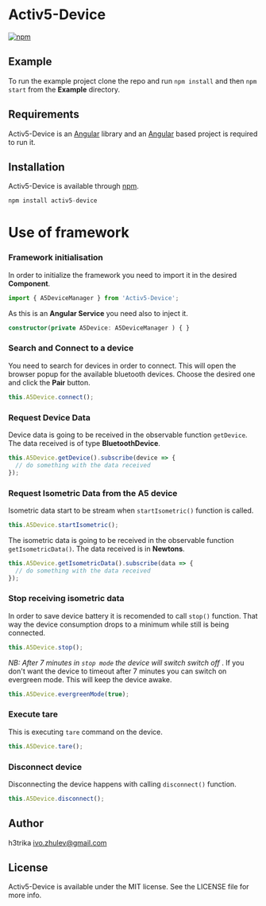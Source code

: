 # Activ5-Device

[![npm](https://img.shields.io/npm/v/activ5-device.svg?colorB=brightgreen)](https://www.npmjs.com/package/activ5-device)

## Example

To run the example project clone the repo and run `npm install` and then `npm start` from the **Example** directory.

## Requirements

Activ5-Device is an [Angular](https://angular.io) library and an [Angular](https://angular.io) based project is required to run it.

## Installation

Activ5-Device is available through [npm](https://www.npmjs.com).

```typescript
npm install activ5-device
```

# Use of framework

### Framework initialisation
In order to initialize the framework you need to import it in the desired **Component**.

```typescript
import { A5DeviceManager } from 'Activ5-Device';
```

As this is an **Angular Service** you need also to inject it.

```typescript
constructor(private A5Device: A5DeviceManager ) { }
```

### Search and Connect to a device
You need to search for devices in order to connect. This will open the browser popup for the available bluetooth devices.
Choose the desired one and click the **Pair** button.

```typescript
this.A5Device.connect();
```

### Request Device Data
Device data is going to be received in the observable function `getDevice`. The data received is of type **BluetoothDevice**.
```typescript
this.A5Device.getDevice().subscribe(device => {
  // do something with the data received
});
```

### Request Isometric Data from the A5 device
Isometric data start to be stream when `startIsometric()` function is called.
```typescript
this.A5Device.startIsometric();
```

The isometric data is going to be received in the observable function `getIsometricData()`. The data received is in **Newtons**.
```typescript
this.A5Device.getIsometricData().subscribe(data => {
  // do something with the data received
});
```

### Stop receiving isometric data
In order to save device battery it is recomended to call `stop()` function. That way the device consumption drops to a minimum while still is being connected. 

```typescript
this.A5Device.stop();
```
_NB: After 7 minutes in `stop mode` the device will switch switch off_ .
If you don't want the device to timeout after 7 minutes you can switch on evergreen mode. This will keep the device awake.

```typescript
this.A5Device.evergreenMode(true);
```

### Execute tare
This is executing `tare` command on the device.
```typescript 
this.A5Device.tare();
```

### Disconnect device
Disconnecting the device happens with calling `disconnect()` function.
```typescript 
this.A5Device.disconnect();
```

## Author

h3trika ivo.zhulev@gmail.com

## License

Activ5-Device is available under the MIT license. See the LICENSE file for more info.
